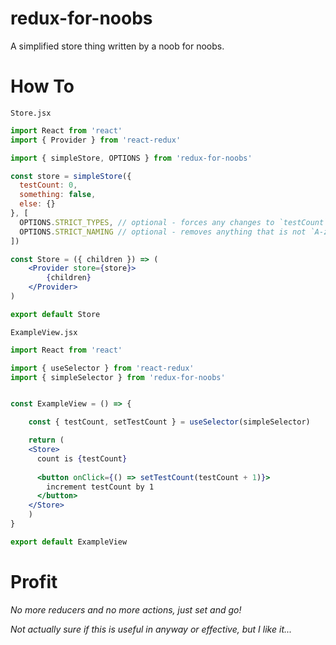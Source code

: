 # redux-for-noobs
A simplified store thing written by a noob for noobs.


# How To

`Store.jsx`
```jsx
import React from 'react'
import { Provider } from 'react-redux'

import { simpleStore, OPTIONS } from 'redux-for-noobs'

const store = simpleStore({
  testCount: 0,
  something: false,
  else: {}
}, [ 
  OPTIONS.STRICT_TYPES, // optional - forces any changes to `testCount` to be the type of the default value set
  OPTIONS.STRICT_NAMING // optional - removes anything that is not `A-z_-` from store names
])

const Store = ({ children }) => (
	<Provider store={store}>
		{children}
	</Provider>
)

export default Store
```

`ExampleView.jsx`
```jsx
import React from 'react'

import { useSelector } from 'react-redux'
import { simpleSelector } from 'redux-for-noobs'


const ExampleView = () => {

	const { testCount, setTestCount } = useSelector(simpleSelector)

	return (
    <Store>
      count is {testCount}
      
      <button onClick={() => setTestCount(testCount + 1)}>
        increment testCount by 1
      </button>
    </Store>
	)
}

export default ExampleView

```

# Profit
*No more reducers and no more actions, just set and go!*

_Not actually sure if this is useful in anyway or effective, but I like it..._
